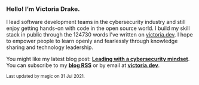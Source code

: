 ### Hello! I’m Victoria Drake.

I lead software development teams in the cybersecurity industry and still enjoy getting hands-on with code in the open source world. I build my skill stack in public through the 124730 words I’ve written on [victoria.dev](https://victoria.dev). I hope to empower people to learn openly and fearlessly through knowledge sharing and technology leadership.

You might like my latest blog post: **[Leading with a cybersecurity mindset](https://victoria.dev/blog/leading-with-a-cybersecurity-mindset/)**. You can subscribe to my [**blog RSS**](https://victoria.dev/index.xml) or by email at [**victoria.dev**](https://victoria.dev).

<sub>Last updated by magic on 31 Jul 2021.</sub>
